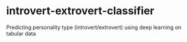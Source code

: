 # introvert-extrovert-classifier
Predicting personality type (introvert/extrovert) using deep learning on tabular data
